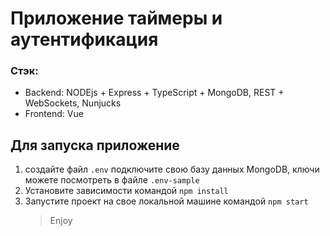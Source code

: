 # Приложение таймеры и аутентификация

### Стэк:

- Backend: NODEjs + Express + TypeScript + MongoDB, REST + WebSockets, Nunjucks
- Frontend: Vue

## Для запуска приложение

1. создайте файл `.env` подключите свою базу данных MongoDB, ключи можете посмотреть в файле `.env-sample`
2. Установите зависимости командой `npm install`
3. Запустите проект на свое локальной машине командой `npm start`
   > Enjoy
